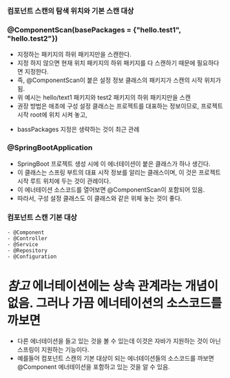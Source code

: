 ### 컴포넌트 스캔의 탐색 위치와 기본 스캔 대상

### @ComponentScan(basePackages = {"hello.test1", "hello.test2"})
- 지정하는 패키지의 하위 패키지만을 스캔한다.
- 지정 하지 않으면 현재 위치 패키지의 하위 패키지를 다 스캔하기 때문에 필요하다면 지정한다.
- 즉, @ComponentScan이 붙은 설정 정보 클래스의 패키지가 스캔의 시작 위치가 됨.
- 위 예시는 hello/text1 패키지와 test2 패키지의 하위 패키지만을 스캔
- 권장 방법은 애초에 구성 설정 클래스는 프로젝트를 대표하는 정보이므로, 프로젝트 시작 root에 위치 시켜 놓고,
* bassPackages 지정은 생략하는 것이 최근 관례

### @SpringBootApplication
- SpringBoot 프로젝트 생성 시에 이 에너테이션이 붙은 클래스가 하나 생긴다.
- 이 클래스는 스프링 부트의 대표 시작 정보를 알리는 클래스이며, 이 것은 프로젝트 시작 루트 위치에 두는 것이 관례이다.
- 이 에너테이션 소스코드를 열어보면 @ComponentScan이 포함되어 있음.
- 따라서, 구성 설정 클래스도 이 클래스와 같은 위체 놓는 것이 좋다.


### 컴포넌트 스캔 기본 대상
    - @Component
    - @Controller
    - @Service
    - @Repository
    - @Configuration


# *참고* 에너테이션에는 상속 관계라는 개념이 없음. 그러나 가끔 에너테이션의 소스코드를 까보면
* 다른 에너테이션을 들고 있는 것을 볼 수 있는데 이것은 자바가 지원하는 것이 아닌 스프링이 지원하는 기능이다.
* 예를들어 컴포넌트 스캔의 기본 대상이 되는 에너테이션들의 소스코드를 까보면 @Component 에너테이션을 포함하고 있는 것을 알 수 있음.